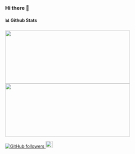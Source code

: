 ### Hi there 👋

#### 📊 Github Stats
 <div>
  <a href="https://github.com/Leonardosu">
  <img height="170em" width="400em" src="https://github-readme-stats.vercel.app/api?username=Leonardosu&show_icons=true&theme=ocean_dark&include_all_commits=true&count_private=true"/>
  <img height="170em" width="400em" src="https://github-readme-stats.vercel.app/api/top-langs/?username=Leonardosu&show_icons=true&theme=ocean_dark&include_all_commits=true&count_private=true&layout=compact"/>
  </div> 
  
![GitHub followers](https://img.shields.io/github/followers/Leonardosu?label=Seguir&style=social)
[<img src="https://img.shields.io/badge/-LinkedIn-blue?style=flat-square&logo=Linkedin&logoColor=white&link=https://www.linkedin.com/in/leonardosu7/" height="22" title="LinkedIn" />](https://www.linkedin.com/in/leonardosu7/) 
  
<!-- ![Anurag's GitHub stats](https://github-readme-stats.vercel.app/api?username=LeonardoSu&count_private=true&theme=synthwave&include_all_commits=true&show_icons) -->
<!-- ![Top Langs](https://github-readme-stats.vercel.app/api/top-langs/?username=Leonardosu&layout=compact&count_private=true&show_icons=true&theme=synthwave) -->
